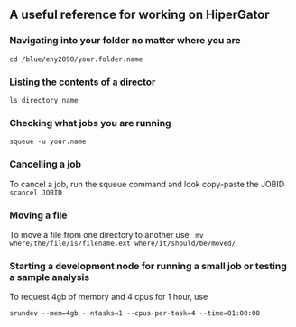 ## A useful reference for working on HiperGator

### Navigating into your folder no matter where you are
```cd /blue/eny2890/your.folder.name```

### Listing the contents of a director
```ls directory name```

### Checking what jobs you are running
```squeue -u your.name```

### Cancelling a job 
To cancel a job, run the squeue command and look copy-paste the JOBID
```scancel JOBID```

### Moving a file 
To move a file from one directory to another use
``` mv where/the/file/is/filename.ext where/it/should/be/moved/```



### Starting a development node for running a small job or testing a sample analysis

To request 4gb of memory and 4 cpus for 1 hour, use

```module load ufrc 
srundev --mem=4gb --ntasks=1 --cpus-per-task=4 --time=01:00:00 
```